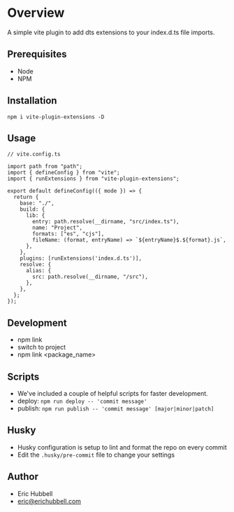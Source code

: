 # Overview
 A simple vite plugin to add dts extensions to your index.d.ts file imports.

## Prerequisites
- Node
- NPM

## Installation

```
npm i vite-plugin-extensions -D
```

## Usage

```tsx
// vite.config.ts

import path from "path";
import { defineConfig } from "vite";
import { runExtensions } from "vite-plugin-extensions";

export default defineConfig(({ mode }) => {
  return {
    base: "./",
    build: {
      lib: {
        entry: path.resolve(__dirname, "src/index.ts"),
        name: "Project",
        formats: ["es", "cjs"],
        fileName: (format, entryName) => `${entryName}$.${format}.js`,
      },
    },
    plugins: [runExtensions('index.d.ts')],
    resolve: {
      alias: {
        src: path.resolve(__dirname, "/src"),
      },
    },
  };
});
```

## Development
- npm link
- switch to project
- npm link <package_name>

## Scripts
- We've included a couple of helpful scripts for faster development.
- deploy: `npm run deploy -- 'commit message'`
- publish: `npm run publish -- 'commit message' [major|minor|patch]`

## Husky
- Husky configuration is setup to lint and format the repo on every commit
- Edit the `.husky/pre-commit` file to change your settings

## Author
- Eric Hubbell
- eric@erichubbell.com

